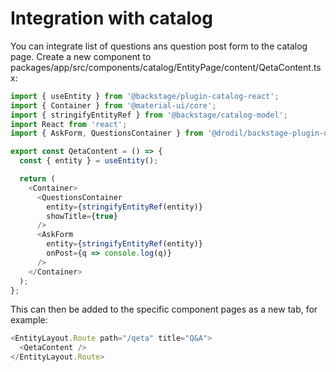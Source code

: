 # Integration with catalog

You can integrate list of questions ans question post form to the catalog page. Create a new component to
packages/app/src/components/catalog/EntityPage/content/QetaContent.tsx:

```ts
import { useEntity } from '@backstage/plugin-catalog-react';
import { Container } from '@material-ui/core';
import { stringifyEntityRef } from '@backstage/catalog-model';
import React from 'react';
import { AskForm, QuestionsContainer } from '@drodil/backstage-plugin-qeta';

export const QetaContent = () => {
  const { entity } = useEntity();

  return (
    <Container>
      <QuestionsContainer
        entity={stringifyEntityRef(entity)}
        showTitle={true}
      />
      <AskForm
        entity={stringifyEntityRef(entity)}
        onPost={q => console.log(q)}
      />
    </Container>
  );
};
```

This can then be added to the specific component pages as a new tab, for example:

```ts
<EntityLayout.Route path="/qeta" title="Q&A">
  <QetaContent />
</EntityLayout.Route>
```
